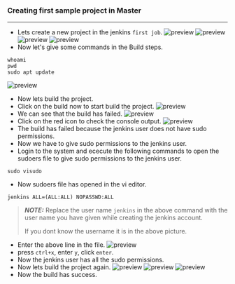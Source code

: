 ### Creating first sample project in Master
-----------------------------
* Lets create a new project in the jenkins `first job`.
![preview](../Images/Jenkins13.png)
![preview](../Images/Jenkins14.png)
![preview](../Images/Jenkins15.png)
![preview](../Images/Jenkins16.png)
* Now let's give some commands in the Build steps.
```
whoami
pwd
sudo apt update
```
![preview](../Images/Jenkins17.png)
* Now lets build the project.
* Click on the build now to start build the project.
![preview](../Images/Jenkins18.png)
* We can see that the build has failed.
![preview](../Images/Jenkins19.png)
* Click on the red icon to check the console output.
![preview](../Images/Jenkins20.png)
* The build has failed because the jenkins user does not have sudo permissions.
* Now we have to give sudo permissions to the jenkins user.
* Login to the system and ececute the following commands to open the sudoers file to give sudo permissions to the jenkins user.
```
sudo visudo
```
* Now sudoers file has opened in the vi editor.
```
jenkins ALL=(ALL:ALL) NOPASSWD:ALL
```
> **_NOTE:_** Replace the user name `jenkins` in the above command with the user name you have given while creating the jenkins account.
> 
> If you dont know the username it is in the above picture.
* Enter the above line in the file.
![preview](../Images/Jenkins21.png)
* press `ctrl+x`, enter `y`, click `enter`.
* Now the jenkins user has all the sudo permissions.
* Now lets build the project again.
![preview](../Images/Jenkins22.png)
![preview](../Images/Jenkins23.png)
![preview](../Images/Jenkins24.png)
* Now the build has success.